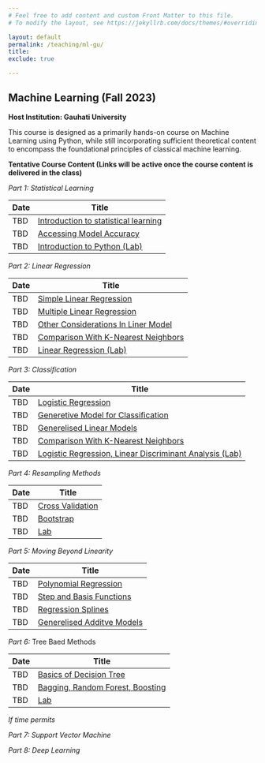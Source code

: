 ```yaml
---
# Feel free to add content and custom Front Matter to this file.
# To modify the layout, see https://jekyllrb.com/docs/themes/#overriding-theme-defaults

layout: default
permalink: /teaching/ml-gu/
title: 
exclude: true

---
```


## Machine Learning (Fall 2023)
**Host Institution: Gauhati University**

This course is designed as a primarily hands-on course on Machine Learning using Python, while still incorporating sufficient theoretical content to encompass the foundational principles of classical machine learning.



**Tentative Course Content (Links will be active once the course content is delivered in the class)**

*Part 1: Statistical Learning*

| Date | Title |
|--|--|
| TBD | [Introduction to statistical learning](/) |
| TBD | [Accessing Model Accuracy](/)|
| TBD | [Introduction to Python (Lab)](/) |

*Part 2: Linear Regression*

| Date | Title |
|--|--|
| TBD | [Simple Linear Regression](/) |
| TBD | [Multiple Linear Regression](/)|
| TBD | [Other Considerations In Liner Model](/) |
| TBD | [Comparison With K-Nearest Neighbors](/) |
| TBD | [Linear Regression (Lab)](/) |

*Part 3: Classification*

| Date | Title |
|--|--|
| TBD | [Logistic Regression](/) |
| TBD | [Generetive Model for Classification](/)|
| TBD | [Generelised Linear Models](/) |
| TBD | [Comparison With K-Nearest Neighbors](/) |
| TBD | [Logistic Regression, Linear Discriminant Analysis (Lab)](/) |

*Part 4: Resampling Methods*

| Date | Title |
|--|--|
| TBD | [Cross Validation](/) |
| TBD | [Bootstrap](/)|
| TBD | [Lab](/) |

*Part 5: Moving Beyond Linearity*

| Date | Title |
|--|--|
| TBD | [Polynomial Regression](/) |
| TBD | [Step and Basis Functions](/)|
| TBD | [Regression Splines](/) |
| TBD | [Generelised Additve Models](/) |

*Part 6:* Tree Baed Methods

| Date | Title |
|--|--|
| TBD | [Basics of Decision Tree](/) |
| TBD | [Bagging, Random Forest, Boosting](/)|
| TBD | [Lab](/) |


*If time permits*

*Part 7: Support Vector Machine*

*Part 8: Deep Learning*